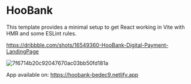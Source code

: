 # HooBank

This template provides a minimal setup to get React working in Vite with HMR and some ESLint rules.

https://dribbble.com/shots/16549360-HooBank-Digital-Payment-LandingPage


![7f6714b20c92047670ac03bb50fd181a](https://github.com/Uno486/HooBank/assets/97807779/157668fa-ef1f-4893-8099-03c0bb92c204)

App available on: https://hoobank-bedec9.netlify.app

